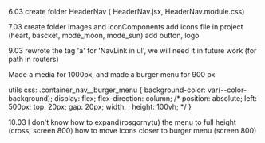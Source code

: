 6.03
create folder HeaderNav ( HeaderNav.jsx, HeaderNav.module.css)

7.03
create folder images and iconComponents
add icons file in project (heart, bascket, mode_moon, mode_sun)
add button, logo

9.03
rewrote the tag 'a' for 'NavLink in ul', we will need it in future work (for path in routers)
<!-- <a href="#" className={classes.nav_element__style}>
Main Page
</a>
<a href="#" className={classes.nav_element__style}>
Categories
</a>
<a href="#" className={classes.nav_element__style}>
All products
</a>
<a href="#" className={classes.nav_element__style}>
All sales
</a> -->

Made a media for 1000px, and made a burger menu for 900 px


utils css:
  .container_nav__burger_menu {
    background-color: var(--color-background);
    display: flex;
    flex-direction: column;
    /* position: absolute;
    left: 500px;
    top: 20px;
    gap: 20px;
    width: ;
    height: 100vh; */
  }

  10.03
  I don't know how to expand(rosgornytu) the menu to full height (cross, screen 800)
  how to move icons closer to burger menu (screen 800)